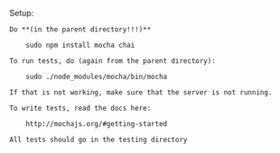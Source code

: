 Setup:

	Do **(in the parent directory!!!)**

		sudo npm install mocha chai

	To run tests, do (again from the parent directory):

		sudo ./node_modules/mocha/bin/mocha

	If that is not working, make sure that the server is not running.

	To write tests, read the docs here:

		http://mochajs.org/#getting-started

	All tests should go in the testing directory


